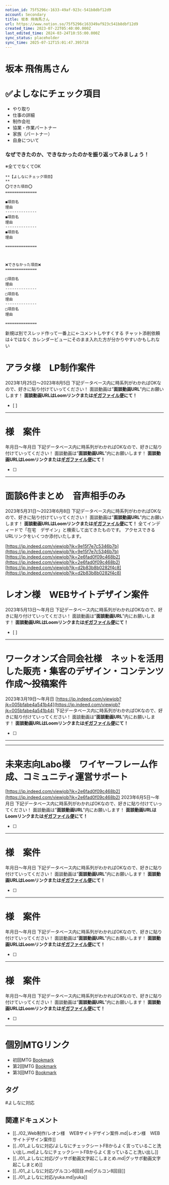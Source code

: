 ```yaml
---
notion_id: 75f5296c-1633-49af-923c-541b8dbf12d9
account: Secondary
title: 坂本 飛侑馬さん
url: https://www.notion.so/75f5296c163349af923c541b8dbf12d9
created_time: 2023-07-22T05:40:00.000Z
last_edited_time: 2024-03-24T10:55:00.000Z
sync_status: placeholder
sync_time: 2025-07-12T15:01:47.395718
---
```

# 坂本 飛侑馬さん

  # ✅よしなにチェック項目
  - やり取り
  - 仕事の詳細
  - 制作会社
  - 協業・作業パートナー
  - 家族（パートナー）
  - 自身について
  ### なぜできたのか、できなかったのかを振り返ってみましょう！
※全てでなくてOK
  ```plain text
**【よしなにチェック項目】
**
⭕️できた項目⭕️
==============

◼️項目名
理由
--------------
◼️項目名
理由
--------------
◼️項目名
理由

==============



❌できなかった項目❌
==============

□項目名
理由
--------------
□項目名
理由
--------------
□項目名
理由

==============
  ```
新規は別でスレッド作って一番上に←コメントしやすくする
チャット添削依頼は↓ではなく
カレンダービューにそのまま入れた方が分かりやすいかもしれない
# アラタ様　LP制作案件
2023年1月25日～2023年8月5日
  下記データベース内に時系列がわかればOKなので、好きに貼り付けていってください！
  面談動画は”**面談動画URL**”内にお願いします！
  **面談動画URLはLoomリンクまたは**[**ギガファイル便**](https://gigafile.nu/)**にて！**
- [ ] 
---
# 様　案件
年月日～年月日
  下記データベース内に時系列がわかればOKなので、好きに貼り付けていってください！
  面談動画は”**面談動画URL**”内にお願いします！
  **面談動画URLはLoomリンクまたは**[**ギガファイル便**](https://gigafile.nu/)**にて！**
  
- [ ] 
---
# 面談6件まとめ　音声相手のみ
2023年5月31日～2023年6月8日
  下記データベース内に時系列がわかればOKなので、好きに貼り付けていってください！
  面談動画は”**面談動画URL**”内にお願いします！
  **面談動画URLはLoomリンクまたは**[**ギガファイル便**](https://gigafile.nu/)**にて！**
  全てインディードで「在宅　デザイン」と検索して出てきたものです。
アクセスできるURLリンクをいくつか添付いたします。
  
  [https://jp.indeed.com/viewjob?jk=9e15f7e7c5346b7b](https://jp.indeed.com/viewjob?jk=9e15f7e7c5346b7b)
  [https://jp.indeed.com/viewjob?jk=2e6fad0f09c468b2](https://jp.indeed.com/viewjob?jk=2e6fad0f09c468b2)
  [https://jp.indeed.com/viewjob?jk=d2b83b8b0282f4c8](https://jp.indeed.com/viewjob?jk=d2b83b8b0282f4c8)
  
# レオン様　WEBサイトデザイン案件
2023年5月13日～年月日
  下記データベース内に時系列がわかればOKなので、好きに貼り付けていってください！
  面談動画は”**面談動画URL**”内にお願いします！
  **面談動画URLはLoomリンクまたは**[**ギガファイル便**](https://gigafile.nu/)**にて！**
- [ ] 
---
# ワークオンズ合同会社様　ネットを活用した販売・集客のデザイン・コンテンツ作成～投稿案件
2023年3月19日～年月日
[https://jp.indeed.com/viewjob?jk=005bfabe4a541b44](https://jp.indeed.com/viewjob?jk=005bfabe4a541b44)
  下記データベース内に時系列がわかればOKなので、好きに貼り付けていってください！
  面談動画は”**面談動画URL**”内にお願いします！
  **面談動画URLはLoomリンクまたは**[**ギガファイル便**](https://gigafile.nu/)**にて！**
  
- [ ] 
---
---
# 未来志向Labo様　ワイヤーフレーム作成、コミュニティ運営サポート
[https://jp.indeed.com/viewjob?jk=2e6fad0f09c468b2](https://jp.indeed.com/viewjob?jk=2e6fad0f09c468b2)
2023年6月5日～年月日
  下記データベース内に時系列がわかればOKなので、好きに貼り付けていってください！
  面談動画は”**面談動画URL**”内にお願いします！
  **面談動画URLはLoomリンクまたは**[**ギガファイル便**](https://gigafile.nu/)**にて！**
  
- [ ] 
---
# 様　案件
年月日～年月日
  下記データベース内に時系列がわかればOKなので、好きに貼り付けていってください！
  面談動画は”**面談動画URL**”内にお願いします！
  **面談動画URLはLoomリンクまたは**[**ギガファイル便**](https://gigafile.nu/)**にて！**
  
- [ ] 
---
# 様　案件
年月日～年月日
  下記データベース内に時系列がわかればOKなので、好きに貼り付けていってください！
  面談動画は”**面談動画URL**”内にお願いします！
  **面談動画URLはLoomリンクまたは**[**ギガファイル便**](https://gigafile.nu/)**にて！**
  
- [ ] 
---
# 様　案件
年月日～年月日
  下記データベース内に時系列がわかればOKなので、好きに貼り付けていってください！
  面談動画は”**面談動画URL**”内にお願いします！
  **面談動画URLはLoomリンクまたは**[**ギガファイル便**](https://gigafile.nu/)**にて！**
  
- [ ] 
---
# 個別MTGリンク
- 初回MTG
  [Bookmark](https://youtu.be/1bB6QkeITfY)
- 第2回MTG
  [Bookmark](https://youtu.be/y81vXsZi0cY)
- 第3回MTG
  [Bookmark](https://youtu.be/2uBFrfsF5qY)

## タグ

#よしなに対応 

## 関連ドキュメント

- [[../02_Web制作/レオン様　WEBサイトデザイン案件.md|レオン様　WEBサイトデザイン案件]]
- [[../01_よしなに対応/よしなにチェックシートFBからよく言っていること洗い出し.md|よしなにチェックシートFBからよく言っていること洗い出し]]
- [[../01_よしなに対応/グッサポ動画文字起こしまとめ.md|グッサポ動画文字起こしまとめ]]
- [[../01_よしなに対応/グルコン8回目.md|グルコン8回目]]
- [[../01_よしなに対応/yuka.md|yuka]]
